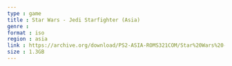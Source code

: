 ```yaml
---
type : game
title : Star Wars - Jedi Starfighter (Asia)
genre : 
format : iso
region : asia
link : https://archive.org/download/PS2-ASIA-ROMS321COM/Star%20Wars%20-%20Jedi%20Starfighter%20%28Asia%29.7z
size : 1.3GB
---
```

